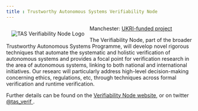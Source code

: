 ```yaml
---
title : Trustworthy Autonomous Systems Verifiability Node
---
```


<a href="https://verifiability.org">
  <img alt="TAS Verifiability Node Logo"
       style="float: left; margin: 1em"
       src="{{site.images}}project-images/verifiability.jpg"></a>

Manchester: [UKRI-funded project](https://gow.epsrc.ukri.org/NGBOViewGrant.aspx?GrantRef=EP/V026801/1)

The Verifiability Node, part of the broader Trustworthy Autonomous Systems Programme, will develop novel rigorous techniques that automate the systematic and holistic verification of autonomous systems and provides a focal point for verification research in the area of autonomous systems, linking to both national and international initiatives. Our researc will particularly address high-level decision-making concerning ethics, regulations, etc, through techniques across formal verification and runtime verification.

Further details can be found on the [Verifiability Node website](https://verifiability.org/), or on twitter <a href="https://twitter.com/tas_verif"><i class="fab fa-twitter"></i> @tas_verif </a>.
